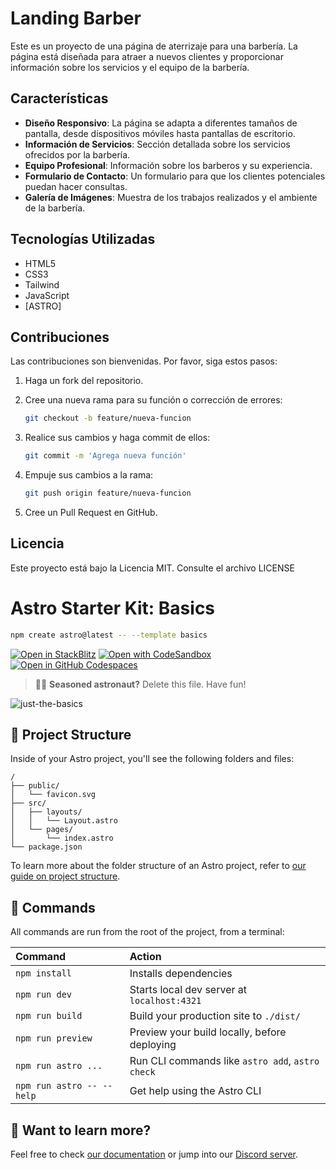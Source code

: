 # Landing Barber

Este es un proyecto de una página de aterrizaje para una barbería. La página está diseñada para atraer a nuevos clientes y proporcionar información sobre los servicios y el equipo de la barbería.

## Características

- **Diseño Responsivo**: La página se adapta a diferentes tamaños de pantalla, desde dispositivos móviles hasta pantallas de escritorio.
- **Información de Servicios**: Sección detallada sobre los servicios ofrecidos por la barbería.
- **Equipo Profesional**: Información sobre los barberos y su experiencia.
- **Formulario de Contacto**: Un formulario para que los clientes potenciales puedan hacer consultas.
- **Galería de Imágenes**: Muestra de los trabajos realizados y el ambiente de la barbería.

## Tecnologías Utilizadas

- HTML5
- CSS3
- Tailwind
- JavaScript
- [ASTRO]

## Contribuciones

Las contribuciones son bienvenidas. Por favor, siga estos pasos:

1. Haga un fork del repositorio.
2. Cree una nueva rama para su función o corrección de errores:

   ```bash
   git checkout -b feature/nueva-funcion

3. Realice sus cambios y haga commit de ellos:   

   ```bash
   git commit -m 'Agrega nueva función'

4. Empuje sus cambios a la rama:
   ```bash
   git push origin feature/nueva-funcion

5. Cree un Pull Request en GitHub.
 
## Licencia
Este proyecto está bajo la Licencia MIT. Consulte el archivo LICENSE

# Astro Starter Kit: Basics

```sh
npm create astro@latest -- --template basics
```

[![Open in StackBlitz](https://developer.stackblitz.com/img/open_in_stackblitz.svg)](https://stackblitz.com/github/withastro/astro/tree/latest/examples/basics)
[![Open with CodeSandbox](https://assets.codesandbox.io/github/button-edit-lime.svg)](https://codesandbox.io/p/sandbox/github/withastro/astro/tree/latest/examples/basics)
[![Open in GitHub Codespaces](https://github.com/codespaces/badge.svg)](https://codespaces.new/withastro/astro?devcontainer_path=.devcontainer/basics/devcontainer.json)

> 🧑‍🚀 **Seasoned astronaut?** Delete this file. Have fun!

![just-the-basics](https://github.com/withastro/astro/assets/2244813/a0a5533c-a856-4198-8470-2d67b1d7c554)

## 🚀 Project Structure

Inside of your Astro project, you'll see the following folders and files:

```text
/
├── public/
│   └── favicon.svg
├── src/
│   ├── layouts/
│   │   └── Layout.astro
│   └── pages/
│       └── index.astro
└── package.json
```

To learn more about the folder structure of an Astro project, refer to [our guide on project structure](https://docs.astro.build/en/basics/project-structure/).

## 🧞 Commands

All commands are run from the root of the project, from a terminal:

| Command                   | Action                                           |
| :------------------------ | :----------------------------------------------- |
| `npm install`             | Installs dependencies                            |
| `npm run dev`             | Starts local dev server at `localhost:4321`      |
| `npm run build`           | Build your production site to `./dist/`          |
| `npm run preview`         | Preview your build locally, before deploying     |
| `npm run astro ...`       | Run CLI commands like `astro add`, `astro check` |
| `npm run astro -- --help` | Get help using the Astro CLI                     |

## 👀 Want to learn more?

Feel free to check [our documentation](https://docs.astro.build) or jump into our [Discord server](https://astro.build/chat).
